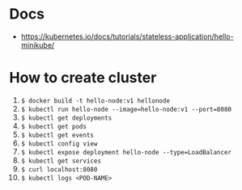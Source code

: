 # Docs

- https://kubernetes.io/docs/tutorials/stateless-application/hello-minikube/

# How to create cluster

1. `$ docker build -t hello-node:v1 hellonode`
2. `$ kubectl run hello-node --image=hello-node:v1 --port=8080`
3. `$ kubectl get deployments`
4. `$ kubectl get pods`
5. `$ kubectl get events`
6. `$ kubectl config view`
7. `$ kubectl expose deployment hello-node --type=LoadBalancer`
8. `$ kubectl get services`
9. `$ curl localhost:8080`
10. `$ kubectl logs <POD-NAME>`
